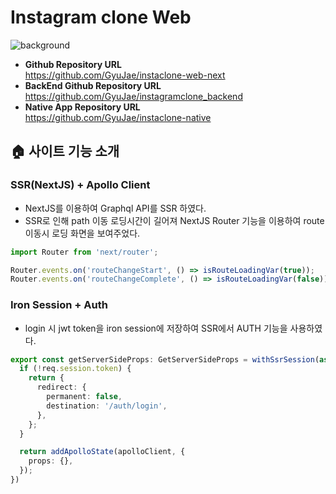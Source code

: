# Instagram clone Web
![background](https://velog.velcdn.com/images/nuo/post/178c01fb-8990-4d24-a989-093c029889ed/image.png)

- **Github Repository URL** <br/> https://github.com/GyuJae/instaclone-web-next
- **BackEnd Github Repository URL** <br/>https://github.com/GyuJae/instagramclone_backend
- **Native App Repository URL** <br/> https://github.com/GyuJae/instaclone-native

## 🏠 사이트 기능 소개

### SSR(NextJS) + Apollo Client

- NextJS를 이용하여 Graphql API를 SSR 하였다.
- SSR로 인해 path 이동 로딩시간이 길어져 NextJS Router 기능을 이용하여 route 이동시 로딩 화면을 보여주었다.
``` ts
import Router from 'next/router';

Router.events.on('routeChangeStart', () => isRouteLoadingVar(true));
Router.events.on('routeChangeComplete', () => isRouteLoadingVar(false));
```

### Iron Session + Auth 

- login 시 jwt token을 iron session에 저장하여 SSR에서 AUTH 기능을 사용하였다.
```ts
export const getServerSideProps: GetServerSideProps = withSsrSession(async ({ req, query }) => {
  if (!req.session.token) {
    return {
      redirect: {
        permanent: false,
        destination: '/auth/login',
      },
    };
  }

  return addApolloState(apolloClient, {
    props: {},
  });
})
```